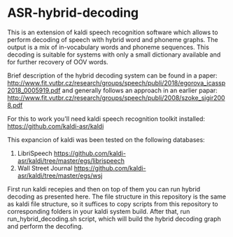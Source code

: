 # ASR-hybrid-decoding
This is an extension of kaldi speech recognition software which allows to perform decoding of speech with hybrid word and phoneme graphs. The output is a mix of in-vocabulary words and phoneme sequences. This decoding is suitable for systems with only a small dictionary available and for further recovery of OOV words. 

Brief description of the hybrid decoding system can be found in a paper: http://www.fit.vutbr.cz/research/groups/speech/publi/2018/egorova_icassp2018_0005919.pdf and generally follows an approach in an earlier papar: http://www.fit.vutbr.cz/research/groups/speech/publi/2008/szoke_sigir2008.pdf

For this to work you'll need kaldi speech recognition toolkit installed: https://github.com/kaldi-asr/kaldi

This expancion of kaldi was been tested on the following databases:
1) LibriSpeech https://github.com/kaldi-asr/kaldi/tree/master/egs/librispeech
2) Wall Street Journal https://github.com/kaldi-asr/kaldi/tree/master/egs/wsj

First run kaldi recepies and then on top of them you can run hybrid decoding as presented here. The file structure in this repository is the same as kaldi file structure, so it suffices to copy scripts from this repository to corresponding folders in your kaldi system build. After that, run run_hybrid_decoding.sh script, which will build the hybrid decoding graph and perform the decofing.
